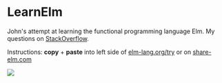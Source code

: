 # LearnElm
John's attempt at learning the functional programming language Elm.  My questions on [StackOverflow](http://stackoverflow.com/search?q=[elm]+user%3A737051).

Instructions: **copy** + **paste** into left side of [elm-lang.org/try](http://elm-lang.org/try) or on [share-elm.com](http://share-elm.com/sprout/55fdf4cee4b0966c193dbf03)


![](http://i.imgur.com/cWpJVIq.png)
